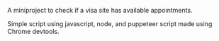 A miniproject to check if a visa site has available appointments.

Simple script using javascript, node, and puppeteer script made using Chrome devtools.

